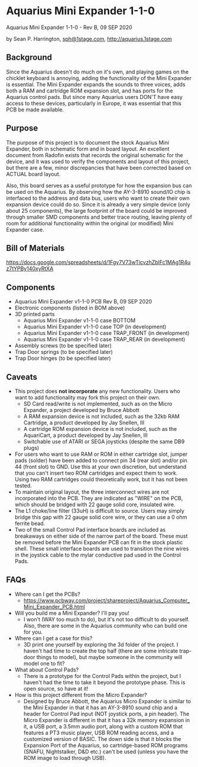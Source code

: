 # Aquarius Mini Expander 1-1-0
Aquarius Mini Expander 1-1-0 - Rev B, 09 SEP 2020
 
by Sean P. Harrington, sph@1stage.com, http://aquarius.1stage.com
 
## Background
Since the Aquarius doesn't do much on it's own, and playing games on the chicklet keyboard is annoying, adding the functionality of the Mini Expander is essential. The Mini Expander expands the sounds to three voices, adds both a RAM and cartridge ROM expansion slot, and has ports for the Aquarius control pads. But since many Aquarius users DON'T have easy access to these devices, particularly in Europe, it was essential that this PCB be made available. 

## Purpose
The purpose of this project is to document the stock Aquarius Mini Expander, both in schematic form and in board layout. An excellent document from Radofin exists that records the original schematic for the device, and it was used to verify the components and layout of this project, but there are a few, minor discrepancies that have been corrected based on ACTUAL board layout. 

Also, this board serves as a useful prototype for how the expansion bus can be used on the Aquarius. By observing how the AY-3-8910 sound/IO chip is interfaced to the address and data bus, users who want to create their own expansion device could do so. Since it is already a very simple device (only about 25 components), the large footprint of the board could be improved through smaller SMD components and better trace routing, leaving plenty of room for additional functionality within the original (or modified) Mini Expander case.

## Bill of Materials
https://docs.google.com/spreadsheets/d/1Fgy7V73wTicvzhZblFc1MAg1R4uz7tYPBy140xyRtXA	

## Components
* Aquarius Mini Expander v1-1-0 PCB Rev B, 09 SEP 2020
* Electronic components (listed in BOM above)
* 3D printed parts
  * Aquarius Mini Expander v1-1-0 case BOTTOM
  * Aquarius Mini Expander v1-1-0 case TOP (in development)
  * Aquarius Mini Expander v1-1-0 case TRAP_FRONT (in development)
  * Aquarius Mini Expander v1-1-0 case TRAP_REAR (in development)
* Assembly screws (to be specified later)
* Trap Door springs (to be specified later)
* Trap Door hinges (to be specified later)

## Caveats
* This project does **not incorporate** any new functionality. Users who want to add functionality may fork this project on their own.
  * SD Card read/write is not implemented, such as on the Micro Expander, a project developed by Bruce Abbott
  * A RAM expansion device is not included, such as the 32kb RAM Cartridge, a product developed by Jay Snellen, III
  * A cartridge ROM expansion device is not included, such as the AquariCart, a product developed by Jay Snellen, III
  * Switchable use of ATARI or SEGA joysticks (despite the same DB9 plugs)
* For users who want to use RAM or ROM in either cartridge slot, jumper pads (solder) have been added to connect pin 34 (rear slot) and/or pin 44 (front slot) to GND. Use this at your own discretion, but understand that you can't insert two ROM cartridges and expect them to work. Using two RAM cartridges could theoretically work, but it has not been tested.
* To maintain original layout, the three interconnect wires are not incorporated into the PCB. They are indicated as "WIRE" on the PCB, which should be bridged with 22 gauge solid core, insulated wire.
* The L1 choke/line filter (33uH) is difficult to source. Users may simply bridge this gap with 22 gauge solid core wire, or they can use a 0 ohm ferrite bead.
* Two of the small Control Pad interface boards are included as breakaways on either side of the narrow part of the board. These must be removed before the Mini Expander PCB can fit in the stock plastic shell. These small interface boards are used to transition the nine wires in the joystick cable to the mylar conductive pad used in the Control Pads.

## FAQs
* Where can I get the PCBs?
  * https://www.pcbway.com/project/shareproject/Aquarius_Computer_Mini_Expander_PCB.html
* Will you build me a Mini Expander? I'll pay you!
  * I won't (WAY too much to do), but it's not too difficult to do yourself. Also, there are some in the Aquarius community who can build one for you.
* Where can I get a case for this?
  * 3D print one yourself by exploring the 3d folder of the project. I haven't had time to create the top half (there are some intricate trap-door things to model), but maybe someone in the community will model one to fit?
* What about Control Pads?
  * There is a prototype for the Control Pads within the project, but I haven't had the time to take it beyond the prototype phase. This is open source, so have at it!
* How is this project different from the Micro Expander?
  * Designed by Bruce Abbott, the Aquarius Micro Expander is similar to the Mini Expander in that it has an AY-3-8910 sound chip and a header for Control Pad input (NOT joystick ports, a pin header). The Micro Expander is different in that it has a 32k memory expansion in it, a USB port, a 3.5mm audio port, along with a custom ROM that features a PT3 music player, USB ROM reading access, and a customized version of BASIC. The down side is that it blocks the Expansion Port of the Aquarius, so cartridge-based ROM programs (SNAFU, Nightstalker, D&D etc.) can't be used (unless you have the ROM image to load through USB).
